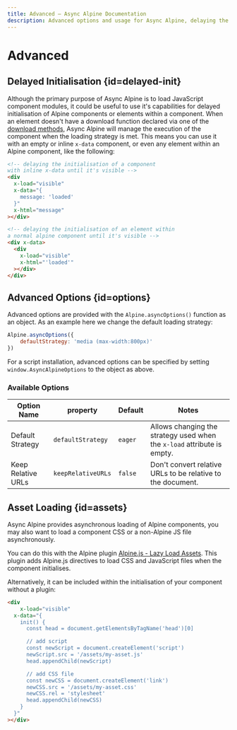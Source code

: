 ```yaml
---
title: Advanced — Async Alpine Documentation
description: Advanced options and usage for Async Alpine, delaying the initialisation of bundled or inline Alpine.js components and prefix customisation
---
```


# Advanced

## Delayed Initialisation {id=delayed-init}

Although the primary purpose of Async Alpine is to load JavaScript component modules, it could be useful to use it's capabilities for delayed initialisation of Alpine components or elements within a component. When an element doesn't have a download function declared via one of the [download methods](/docs/usage/), Async Alpine will manage the execution of the component when the loading strategy is met. This means you can use it with an empty or inline `x-data` component, or even any element within an Alpine component, like the following:

```html
<!-- delaying the initialisation of a component
with inline x-data until it's visible -->
<div
  x-load="visible"
  x-data="{
    message: 'loaded'
  }"
  x-html="message"
></div>

<!-- delaying the initialisation of an element within
a normal alpine component until it's visible -->
<div x-data>
  <div
    x-load="visible"
    x-html="'loaded'"
  ></div>
</div>
```

## Advanced Options {id=options}

Advanced options are provided with the `Alpine.asyncOptions()` function as an object. As an example here we change the default loading strategy:

```js
Alpine.asyncOptions({
	defaultStrategy: 'media (max-width:800px)'
})
```

For a script installation, advanced options can be specified by setting `window.AsyncAlpineOptions` to the object as above.

### Available Options

| Option Name          | property           | Default | Notes |
| -------------------- | ------------------ | ------- | ----- |
| Default Strategy     | `defaultStrategy`  | `eager` | Allows changing the strategy used when the `x-load` attribute is empty. |
| Keep Relative URLs   | `keepRelativeURLs` | `false` | Don't convert relative URLs to be relative to the document. |

## Asset Loading {id=assets}

Async Alpine provides asynchronous loading of Alpine components, you may also want to load a component CSS or a non-Alpine JS file asynchronously.

You can do this with the Alpine plugin [Alpine.js - Lazy Load Assets](https://github.com/tanthammar/alpine-lazy-load-assets). This plugin adds Alpine.js directives to load CSS and JavaScript files when the component initialises.

Alternatively, it can be included within the initialisation of your component without a plugin:

```html
<div
	x-load="visible"
  x-data="{
    init() {
      const head = document.getElementsByTagName('head')[0]

      // add script
      const newScript = document.createElement('script')
      newScript.src = '/assets/my-asset.js'
      head.appendChild(newScript)

      // add CSS file
      const newCSS = document.createElement('link')
      newCSS.src = '/assets/my-asset.css'
      newCSS.rel = 'stylesheet'
      head.appendChild(newCSS)
    }
  }"
></div>
```